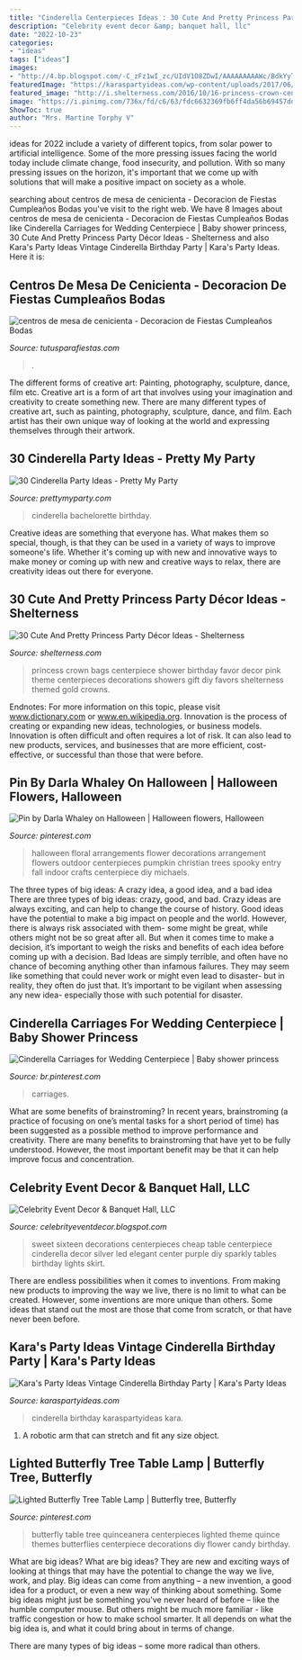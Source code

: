```yaml
---
title: "Cinderella Centerpieces Ideas : 30 Cute And Pretty Princess Party Décor Ideas"
description: "Celebrity event decor &amp; banquet hall, llc"
date: "2022-10-23"
categories:
- "ideas"
tags: ["ideas"]
images:
- "http://4.bp.blogspot.com/-C_zFz1wI_zc/UIdV1O8ZDwI/AAAAAAAAAWc/BdkYyTm8F-E/s1600/candle+centerpieces+.jpg"
featuredImage: "https://karaspartyideas.com/wp-content/uploads/2017/06/Vintage-Cinderella-Birthday-Party-via-Karas-Party-Ideas-KarasPartyIdeas.com19.jpg"
featured_image: "http://i.shelterness.com/2016/10/16-princess-crown-centerpiece-and-crown-favor-bags.jpg"
image: "https://i.pinimg.com/736x/fd/c6/63/fdc6632369fb6ff4da56b69457dd2cbc.jpg"
ShowToc: true
author: "Mrs. Martine Torphy V"
---
```



ideas for 2022 include a variety of different topics, from solar power to artificial intelligence. Some of the more pressing issues facing the world today include climate change, food insecurity, and pollution. With so many pressing issues on the horizon, it's important that we come up with solutions that will make a positive impact on society as a whole.

	

		
searching about centros de mesa de cenicienta - Decoracion de Fiestas Cumpleaños Bodas you've visit to the right web. We have 8 Images about centros de mesa de cenicienta - Decoracion de Fiestas Cumpleaños Bodas like Cinderella Carriages for Wedding Centerpiece | Baby shower princess, 30 Cute And Pretty Princess Party Décor Ideas - Shelterness and also Kara&#039;s Party Ideas Vintage Cinderella Birthday Party | Kara&#039;s Party Ideas. Here it is:
		
    
## Centros De Mesa De Cenicienta - Decoracion De Fiestas Cumpleaños Bodas

<img loading=lazy src="https://tutusparafiestas.com/wp-content/uploads/2018/01/centros-de-mesa-de-cenicienta.jpg" onerror="this.onerror=null;this.src='https://tse3.mm.bing.net/th?id=OIP.7Eu4sj4PtfPOJ8NuudzhXAHaJ4&amp;pid=15.1';" alt="centros de mesa de cenicienta - Decoracion de Fiestas Cumpleaños Bodas">

_Source: tutusparafiestas.com_

>. 

	

The different forms of creative art: Painting, photography, sculpture, dance, film etc.
Creative art is a form of art that involves using your imagination and creativity to create something new. There are many different types of creative art, such as painting, photography, sculpture, dance, and film. Each artist has their own unique way of looking at the world and expressing themselves through their artwork.

    
## 30 Cinderella Party Ideas - Pretty My Party

<img loading=lazy src="https://www.prettymyparty.com/wp-content/uploads/2015/03/cinderella-birthday-party-ideas.jpg" onerror="this.onerror=null;this.src='https://tse1.mm.bing.net/th?id=OIP.m3cTZOyCdMZDrRB3F3_NsQHaKl&amp;pid=15.1';" alt="30 Cinderella Party Ideas - Pretty My Party">

_Source: prettymyparty.com_

>cinderella bachelorette birthday. 

	

Creative ideas are something that everyone has. What makes them so special, though, is that they can be used in a variety of ways to improve someone's life. Whether it's coming up with new and innovative ways to make money or coming up with new and creative ways to relax, there are creativity ideas out there for everyone.

    
## 30 Cute And Pretty Princess Party Décor Ideas - Shelterness

<img loading=lazy src="http://i.shelterness.com/2016/10/16-princess-crown-centerpiece-and-crown-favor-bags.jpg" onerror="this.onerror=null;this.src='https://tse3.mm.bing.net/th?id=OIP.PvunVkN5Cx8E-yL6oS4rmwHaJ4&amp;pid=15.1';" alt="30 Cute And Pretty Princess Party Décor Ideas - Shelterness">

_Source: shelterness.com_

>princess crown bags centerpiece shower birthday favor decor pink theme centerpieces decorations showers gift diy favors shelterness themed gold crowns. 

	

Endnotes: For more information on this topic, please visit www.dictionary.com or www.en.wikipedia.org.
Innovation is the process of creating or expanding new ideas, technologies, or business models. Innovation is often difficult and often requires a lot of risk. It can also lead to new products, services, and businesses that are more efficient, cost-effective, or successful than those that were before.

    
## Pin By Darla Whaley On Halloween | Halloween Flowers, Halloween

<img loading=lazy src="https://i.pinimg.com/originals/48/94/c4/4894c433f97c3b52bee9dbb2b15a15eb.jpg" onerror="this.onerror=null;this.src='https://tse4.mm.bing.net/th?id=OIP.dFV4iqdde5WasDwBOmVtbQHaJ4&amp;pid=15.1';" alt="Pin by Darla Whaley on Halloween | Halloween flowers, Halloween">

_Source: pinterest.com_

>halloween floral arrangements flower decorations arrangement flowers outdoor centerpieces pumpkin christian trees spooky entry fall indoor crafts centerpiece diy michaels. 

	

The three types of big ideas: A crazy idea, a good idea, and a bad idea
There are three types of big ideas: crazy, good, and bad. Crazy ideas are always exciting, and can help to change the course of history. Good ideas have the potential to make a big impact on people and the world. However, there is always risk associated with them- some might be great, while others might not be so great after all. But when it comes time to make a decision, it’s important to weigh the risks and benefits of each idea before coming up with a decision.
Bad Ideas are simply terrible, and often have no chance of becoming anything other than infamous failures. They may seem like something that could never work or might even lead to disaster- but in reality, they often do just that. It’s important to be vigilant when assessing any new idea- especially those with such potential for disaster.

    
## Cinderella Carriages For Wedding Centerpiece | Baby Shower Princess

<img loading=lazy src="https://i.pinimg.com/originals/5f/b5/bc/5fb5bcb6e65a81c540d14e9745d3576c.jpg" onerror="this.onerror=null;this.src='https://tse3.mm.bing.net/th?id=OIP.jqal7ew0MJwS2IsWLuTQCQHaIV&amp;pid=15.1';" alt="Cinderella Carriages for Wedding Centerpiece | Baby shower princess">

_Source: br.pinterest.com_

>carriages. 

	

What are some benefits of brainstroming?
In recent years, brainstroming (a practice of focusing on one’s mental tasks for a short period of time) has been suggested as a possible method to improve performance and creativity. There are many benefits to brainstroming that have yet to be fully understood. However, the most important benefit may be that it can help improve focus and concentration.

    
## Celebrity Event Decor &amp; Banquet Hall, LLC

<img loading=lazy src="http://4.bp.blogspot.com/-C_zFz1wI_zc/UIdV1O8ZDwI/AAAAAAAAAWc/BdkYyTm8F-E/s1600/candle+centerpieces+.jpg" onerror="this.onerror=null;this.src='https://tse1.mm.bing.net/th?id=OIP.osaUkiuXuSPoL6JVkfbTCwHaLL&amp;pid=15.1';" alt="Celebrity Event Decor &amp; Banquet Hall, LLC">

_Source: celebrityeventdecor.blogspot.com_

>sweet sixteen decorations centerpieces cheap table centerpiece cinderella decor silver led elegant center purple diy sparkly tables birthday lights skirt. 

	

There are endless possibilities when it comes to inventions. From making new products to improving the way we live, there is no limit to what can be created. However, some inventions are more unique than others. Some ideas that stand out the most are those that come from scratch, or that have never been before.

    
## Kara&#039;s Party Ideas Vintage Cinderella Birthday Party | Kara&#039;s Party Ideas

<img loading=lazy src="https://karaspartyideas.com/wp-content/uploads/2017/06/Vintage-Cinderella-Birthday-Party-via-Karas-Party-Ideas-KarasPartyIdeas.com19.jpg" onerror="this.onerror=null;this.src='https://tse4.mm.bing.net/th?id=OIP.uj4srHhlGgOju_bXSA-ncwHaLG&amp;pid=15.1';" alt="Kara&#039;s Party Ideas Vintage Cinderella Birthday Party | Kara&#039;s Party Ideas">

_Source: karaspartyideas.com_

>cinderella birthday karaspartyideas kara. 

	

1. A robotic arm that can stretch and fit any size object.

    
## Lighted Butterfly Tree Table Lamp | Butterfly Tree, Butterfly

<img loading=lazy src="https://i.pinimg.com/736x/fd/c6/63/fdc6632369fb6ff4da56b69457dd2cbc.jpg" onerror="this.onerror=null;this.src='https://tse3.mm.bing.net/th?id=OIP.e3XqoY0gOYBU-E9FRG-E-gHaHa&amp;pid=15.1';" alt="Lighted Butterfly Tree Table Lamp | Butterfly tree, Butterfly">

_Source: pinterest.com_

>butterfly table tree quinceanera centerpieces lighted theme quince themes butterflies centerpiece decorations diy flower candy birthday. 

	

What are big ideas?
What are big ideas? They are new and exciting ways of looking at things that may have the potential to change the way we live, work, and play. Big ideas can come from anything – a new invention, a good idea for a product, or even a new way of thinking about something.
Some big ideas might just be something you've never heard of before – like the humble computer mouse. But others might be much more familiar - like traffic congestion or how to make school smarter. It all depends on what the big idea is, and what it could bring about in terms of change.

There are many types of big ideas – some more radical than others.

